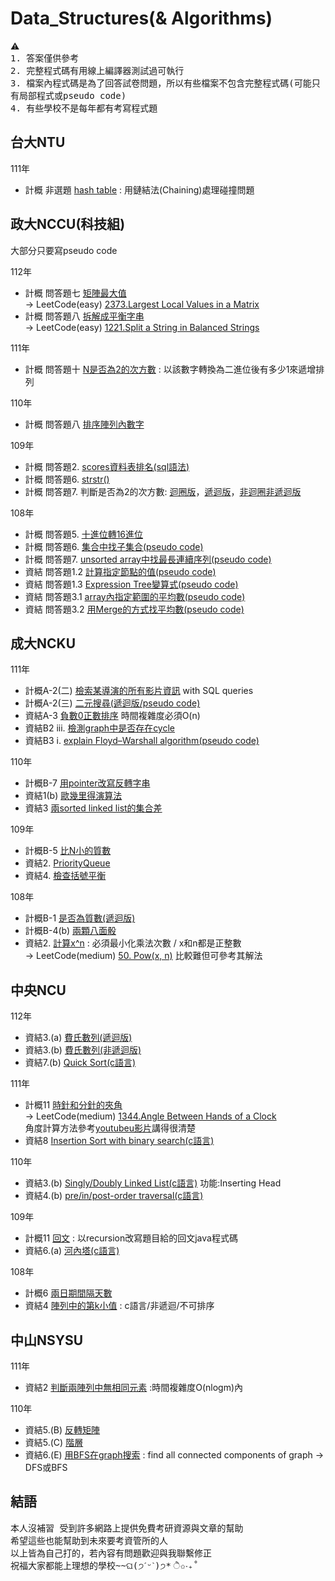 # Data_Structures(& Algorithms)
⚠️   
<samp> 1. 答案僅供參考  
2. 完整程式碼有用線上編譯器測試過可執行  
3. 檔案內程式碼是為了回答試卷問題，所以有些檔案不包含完整程式碼(可能只有局部程式或pseudo code)  
4. 有些學校不是每年都有考寫程式題  
</samp>
  
## 台大NTU  
111年 
  -  計概 非選題 [hash table](./NTU/111/hash_table.cpp) : 用鏈結法(Chaining)處理碰撞問題  
     
## 政大NCCU(科技組)
大部分只要寫pseudo code
  
112年 
  -  計概 問答題七 [矩陣最大值](./NCCU/112/maxLocalGrid)  
     -> LeetCode(easy) [2373.Largest Local Values in a Matrix](https://leetcode.com/problems/largest-local-values-in-a-matrix/)  
  -  計概 問答題八 [拆解成平衡字串](./NCCU/112/Balanced_Strings)  
     -> LeetCode(easy) [1221.Split a String in Balanced Strings](https://leetcode.com/problems/split-a-string-in-balanced-strings/)
     
111年 
  -  計概 問答題十 [N是否為2的次方數](./NCCU/111/isPowerofTwo) : 以該數字轉換為二進位後有多少1來遞增排列
     
110年 
  -  計概 問答題八 [排序陣列內數字](./NCCU/110/BinaryOneCountSort)

109年 
  -  計概 問答題2. [scores資料表排名(sql語法)](./NCCU/109/scores_rank.sql)
  -  計概 問答題6. [strstr()](./NCCU/109/strstr.cpp)
  -  計概 問答題7. 判斷是否為2的次方數: [迴圈版](./NCCU/109/isPowerOfTwo_Iteration.cpp)，[遞迴版](./NCCU/109/isPowerOfTwo_Recursive.cpp)，[非迴圈非遞迴版](./NCCU/109/isPowerOfTwo.cpp)

108年 
  -  計概 問答題5. [十進位轉16進位](./NCCU/108/Dec_to_Hex.cpp)
  -  計概 問答題6. [集合中找子集合(pseudo code)](./NCCU/108/findSubnet)
  -  計概 問答題7. [unsorted array中找最長連續序列(pseudo code)](./NCCU/108/longestConsecutiveSeq)
  -  資結 問答題1.2 [計算指定節點的值(pseudo code)](./NCCU/108/evaluateExpression)
  -  資結 問答題1.3 [Expression Tree變算式(pseudo code)](./NCCU/108/printExpression)
  -  資結 問答題3.1 [array內指定範圍的平均數(pseudo code)](./NCCU/108/IterativeAverage)
  -  資結 問答題3.2 [用Merge的方式找平均數(pseudo code)](./NCCU/108/MergeAverage)

## 成大NCKU
111年 
  -  計概A-2(二) [檢索某導演的所有影片資訊](./NCKU/111/Retrieve_videoInfo.py) with SQL queries
  -  計概A-2(三) [二元搜尋(遞迴版/pseudo code)](./NCKU/111/binary_search_recursive)
  -  資結A-3 [負數0正數排序](./NCKU/111/rearrangeArray.cpp) 時間複雜度必須O(n)
  -  資結B2 iii. [檢測graph中是否存在cycle](./NCKU/111/hasCycle.py)
  -  資結B3 i. [explain Floyd–Warshall algorithm(pseudo code)](./NCKU/111/FloydWarshall)  

110年
  -  計概B-7 [用pointer改寫反轉字串](./NCKU/110/ReverseString.cpp)
  -  資結1(b) [歐幾里得演算法](./NCKU/110/euclidean_algorithm.cpp)
  -  資結3 [兩sorted linked list的集合差](./NCKU/110/list_difference.py)
    
109年
  -  計概B-5 [比N小的質數](./Algorithms/Primes.cpp)
  -  資結2. [PriorityQueue](./NCKU/109/PriorityQueue.cpp)
  -  資結4. [檢查括號平衡](./NCKU/109/parentheses_balanced.cpp)

108年
  -  計概B-1 [是否為質數(遞迴版)](./NCKU/108/Primes_recursive.cpp)
  -  計概B-4(b) [兩顆八面骰](./NCKU/108/two_8sidedDice.cpp)
  -  資結2. [計算x^n](./NCKU/108/power.cpp) : 必須最小化乘法次數 / x和n都是正整數    
     -> LeetCode(medium) [50. Pow(x, n)](https://leetcode.com/problems/powx-n/) 比較難但可參考其解法 
     
## 中央NCU
112年
  -  資結3.(a) [費氏數列(遞迴版)](./NCU/112/fibonacci_recursive.cpp)
  -  資結3.(b) [費氏數列(非遞迴版)](./NCU/112/fibonacci_nonrecursive.cpp)
  -  資結7.(b) [Quick Sort(c語言)](./NCU/112/Quick_Sort.c)  

111年  
  -  計概11 [時針和分針的夾角](./NCU/111/Angle_Between_Hands_of_Clock.java)  
     -> LeetCode(medium) [1344.Angle Between Hands of a Clock](https://leetcode.com/problems/angle-between-hands-of-a-clock/)  
     角度計算方法參考[youtubeu影片](https://www.youtube.com/watch?v=zBCsKSFRRYY&ab_channel=CrackingFAANG)講得很清楚    
  -  資結8 [Insertion Sort with binary search(c語言)](./NCU/111/Insertion_Sort_with_binary_search.c)

110年
  -  資結3.(b) [Singly/Doubly Linked List(c語言)](./NCU/110/Insert_Head_Linked_List.c)  功能:Inserting Head  
  -  資結4.(b) [pre/in/post-order traversal(c語言)](./NCU/110/traversal.c)    

109年
  -  計概11 [回文](./NCU/109/Palindrome.java) : 以recursion改寫題目給的回文java程式碼  
  -  資結6.(a) [河內塔(c語言)](./NCU/109/hanoi.c)
  
108年  
  -  計概6 [兩日期間隔天數](./NCU/108/DateCalculator.java)
  -  資結4 [陣列中的第k小值](./NCU/108/the_kth_smallest_in_array.c) : c語言/非遞迴/不可排序    
     
## 中山NSYSU
111年
  -  資結2 [判斷兩陣列中無相同元素](./NSYSU/111/noCommonElements.py) :時間複雜度O(nlogm)內

110年
  -  資結5.(B) [反轉矩陣](./NSYSU/110/reverseArray.cpp)
  -  資結5.(C) [階層](./NSYSU/110/factorial.cpp)
  -  資結6.(E) [用BFS在graph搜索](./NSYSU/110/bfs_graph.py) : find all connected components of graph -> DFS或BFS 

## 結語
<samp>本人沒補習 受到許多網路上提供免費考研資源與文章的幫助  
希望這些也能幫助到未來要考資管所的人  
以上皆為自己打的，若內容有問題歡迎與我聯繫修正  
祝福大家都能上理想的學校~~ଘ(੭ˊᵕˋ)੭* ੈ✩‧₊˚

